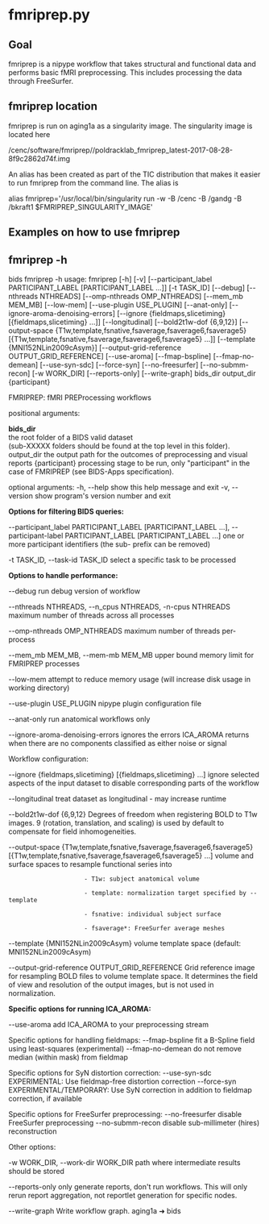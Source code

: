 # fmriprep.py

## Goal

fmriprep is a nipype workflow that takes structural and functional data
and performs basic fMRI preprocessing. This includes processing the data
through FreeSurfer.

## fmriprep location

fmriprep is run on aging1a as a singularity image. The singularity image
is located here

/cenc/software/fmriprep//poldracklab_fmriprep_latest-2017-08-28-8f9c2862d74f.img

An alias has been created as part of the TIC distribution that makes it
easier to run fmriprep from the command line. The alias is

alias fmriprep='/usr/local/bin/singularity run -w
                -B /cenc -B /gandg -B /bkraft1
                $FMRIPREP_SINGULARITY_IMAGE'

## Examples on how to use fmriprep



## fmriprep -h

bids fmriprep -h
usage: fmriprep [-h] [-v]
                [--participant_label PARTICIPANT_LABEL [PARTICIPANT_LABEL ...]]
                [-t TASK_ID] [--debug] [--nthreads NTHREADS]
                [--omp-nthreads OMP_NTHREADS] [--mem_mb MEM_MB] [--low-mem]
                [--use-plugin USE_PLUGIN] [--anat-only]
                [--ignore-aroma-denoising-errors]
                [--ignore {fieldmaps,slicetiming} [{fieldmaps,slicetiming} ...]]
                [--longitudinal] [--bold2t1w-dof {6,9,12}]
                [--output-space {T1w,template,fsnative,fsaverage,fsaverage6,fsaverage5} [{T1w,template,fsnative,fsaverage,fsaverage6,fsaverage5} ...]]
                [--template {MNI152NLin2009cAsym}]
                [--output-grid-reference OUTPUT_GRID_REFERENCE] [--use-aroma]
                [--fmap-bspline] [--fmap-no-demean] [--use-syn-sdc]
                [--force-syn] [--no-freesurfer] [--no-submm-recon]
                [-w WORK_DIR] [--reports-only] [--write-graph]
                bids_dir output_dir {participant}

FMRIPREP: fMRI PREProcessing workflows

positional arguments:

**bids_dir**  
the root folder of a BIDS valid dataset  
(sub-XXXXX folders should be found at the top level in this folder).
output_dir the output path for the outcomes of preprocessing and visual
reports {participant} processing stage to be run, only "participant" in
the case of FMRIPREP (see BIDS-Apps specification).

optional arguments:
  -h, --help            show this help message and exit
  -v, --version         show program's version number and exit

**Options for filtering BIDS queries:**

  --participant_label PARTICIPANT_LABEL [PARTICIPANT_LABEL ...], --participant-label PARTICIPANT_LABEL [PARTICIPANT_LABEL ...]
                        one or more participant identifiers (the sub- prefix can be removed)

  -t TASK_ID, --task-id TASK_ID
                        select a specific task to be processed

**Options to handle performance:**

--debug run debug version of workflow

--nthreads NTHREADS, --n_cpus NTHREADS, -n-cpus NTHREADS maximum number
of threads across all processes

--omp-nthreads OMP_NTHREADS maximum number of threads per-process

--mem_mb MEM_MB, --mem-mb MEM_MB upper bound memory limit for FMRIPREP
processes

--low-mem attempt to reduce memory usage (will increase disk usage in
working directory)

--use-plugin USE_PLUGIN nipype plugin configuration file

  --anat-only           run anatomical workflows only

--ignore-aroma-denoising-errors ignores the errors ICA_AROMA returns
when there are no components classified as either noise or signal

Workflow configuration:

  --ignore {fieldmaps,slicetiming} [{fieldmaps,slicetiming} ...]
                        ignore selected aspects of the input dataset to disable corresponding parts of the workflow

  --longitudinal        treat dataset as longitudinal - may increase runtime

  --bold2t1w-dof {6,9,12}
                        Degrees of freedom when registering BOLD to T1w images. 9 (rotation, translation, and scaling) is used by default to compensate for field inhomogeneities.

  --output-space {T1w,template,fsnative,fsaverage,fsaverage6,fsaverage5} [{T1w,template,fsnative,fsaverage,fsaverage6,fsaverage5} ...]
                        volume and surface spaces to resample functional series into

                         - T1w: subject anatomical volume

                         - template: normalization target specified by --template

                         - fsnative: individual subject surface

                         - fsaverage*: FreeSurfer average meshes

  --template {MNI152NLin2009cAsym}
                        volume template space (default: MNI152NLin2009cAsym)

  --output-grid-reference OUTPUT_GRID_REFERENCE
                        Grid reference image for resampling BOLD files to volume template space. It determines the field of view and resolution of the output images, but is not used in normalization.

**Specific options for running ICA_AROMA:**

--use-aroma add ICA_AROMA to
your preprocessing stream

Specific options for handling fieldmaps:
  --fmap-bspline        fit a B-Spline field using least-squares (experimental)
  --fmap-no-demean      do not remove median (within mask) from fieldmap

Specific options for SyN distortion correction:
  --use-syn-sdc         EXPERIMENTAL: Use fieldmap-free distortion correction
  --force-syn           EXPERIMENTAL/TEMPORARY: Use SyN correction in addition to fieldmap correction, if available

Specific options for FreeSurfer preprocessing:
  --no-freesurfer       disable FreeSurfer preprocessing
  --no-submm-recon      disable sub-millimeter (hires) reconstruction

Other options:

  -w WORK_DIR, --work-dir WORK_DIR
                        path where intermediate results should be stored

  --reports-only        only generate reports, don't run workflows. This will only rerun report aggregation,
  not reportlet generation for specific nodes.

  --write-graph         Write workflow graph.
aging1a ➜  bids